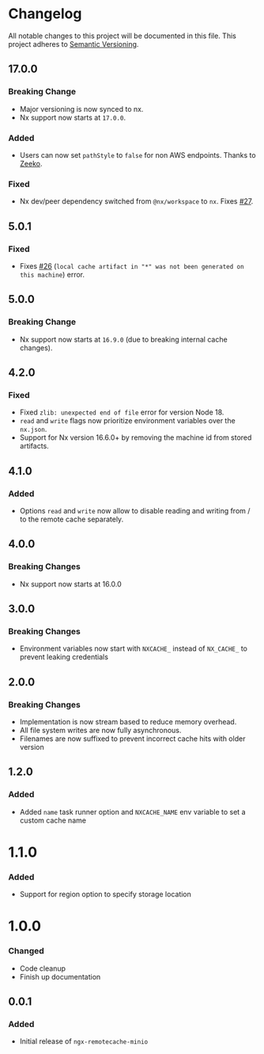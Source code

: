 # Changelog

All notable changes to this project will be documented in this file.
This project adheres to [Semantic Versioning](https://semver.org/spec/v2.0.0.html).

## 17.0.0

### Breaking Change

- Major versioning is now synced to nx.
- Nx support now starts at `17.0.0`.

### Added

- Users can now set `pathStyle` to `false` for non AWS endpoints. Thanks to [Zeeko](https://github.com/ZeekoZhu).

### Fixed

- Nx dev/peer dependency switched from `@nx/workspace` to `nx`. Fixes [#27](https://github.com/NiklasPor/nx-remotecache-custom/issues/27).

## 5.0.1

### Fixed

- Fixes [#26](https://github.com/NiklasPor/nx-remotecache-custom/issues/26) (`local cache artifact in "*" was not been generated on this machine`) error.

## 5.0.0

### Breaking Change

- Nx support now starts at `16.9.0` (due to breaking internal cache changes).

## 4.2.0

### Fixed

- Fixed `zlib: unexpected end of file` error for version Node 18.
- `read` and `write` flags now prioritize environment variables over the `nx.json`.
- Support for Nx version 16.6.0+ by removing the machine id from stored artifacts.

## 4.1.0

### Added

- Options `read` and `write` now allow to disable reading and writing from / to the remote cache separately.

## 4.0.0

### Breaking Changes

- Nx support now starts at 16.0.0

## 3.0.0

### Breaking Changes

- Environment variables now start with `NXCACHE_` instead of `NX_CACHE_` to prevent leaking credentials

## 2.0.0

### Breaking Changes

- Implementation is now stream based to reduce memory overhead.
- All file system writes are now fully asynchronous.
- Filenames are now suffixed to prevent incorrect cache hits with older version

## 1.2.0

### Added

- Added `name` task runner option and `NXCACHE_NAME` env variable to set a custom cache name

# 1.1.0

### Added

- Support for region option to specify storage location

# 1.0.0

### Changed

- Code cleanup
- Finish up documentation

## 0.0.1

### Added

- Initial release of `ngx-remotecache-minio`
